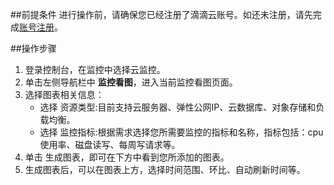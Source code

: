 ##前提条件
进行操作前，请确保您已经注册了滴滴云账号。如还未注册，请先完成[账号注册](https://app.didiyun.com/#/auth/signup)。

##操作步骤
1. 登录控制台，在监控中选择云监控。
2. 单击左侧导航栏中 **监控看图**，进入当前监控看图页面。
3. 选择图表相关信息：
     - 选择 资源类型:目前支持云服务器、弹性公网IP、云数据库、对象存储和负载均衡。
     - 选择 监控指标:根据需求选择您所需要监控的指标和名称，指标包括：cpu使用率、磁盘读写、每周写请求等。
4. 单击 生成图表，即可在下方中看到您所添加的图表。
5. 生成图表后，可以在图表上方，选择时间范围、环比、自动刷新时间等。